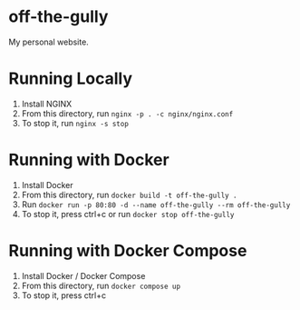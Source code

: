 # off-the-gully
My personal website.

# Running Locally
1. Install NGINX
2. From this directory, run `nginx -p . -c nginx/nginx.conf`
3. To stop it, run `nginx -s stop`

# Running with Docker
1. Install Docker
2. From this directory, run `docker build -t off-the-gully .`
3. Run `docker run -p 80:80 -d --name off-the-gully --rm off-the-gully`
4. To stop it, press ctrl+c or run `docker stop off-the-gully`

# Running with Docker Compose
1. Install Docker / Docker Compose
2. From this directory, run `docker compose up`
3. To stop it, press ctrl+c
